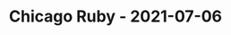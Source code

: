 ---
layout: post
title: Chicago Ruby - 2021-07-06
datetime: '2021-07-06T19:00:00-04:00'
name: Chicago Ruby
external_url: https://www.meetup.com/ChicagoRuby/events/pjfxvrycckbjb/
online_event: false
year_month: 2021-07
---